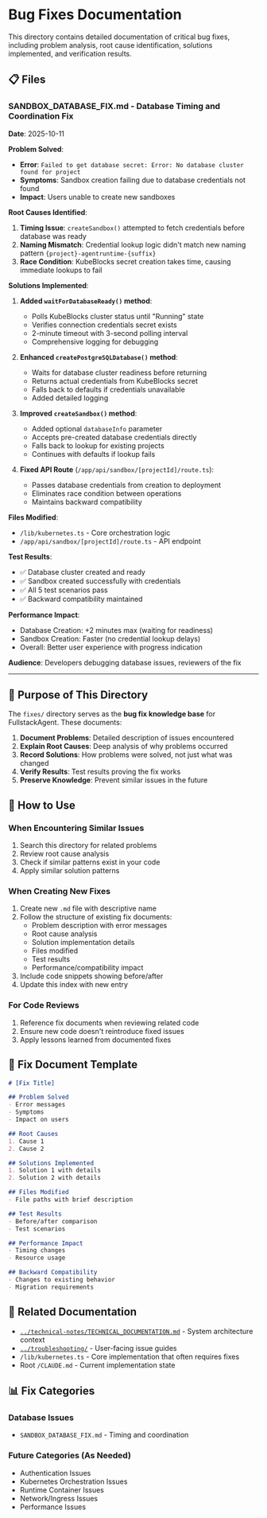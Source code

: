 # Bug Fixes Documentation

This directory contains detailed documentation of critical bug fixes, including problem analysis, root cause identification, solutions implemented, and verification results.

## 📋 Files

### SANDBOX_DATABASE_FIX.md - Database Timing and Coordination Fix
**Date**: 2025-10-11

**Problem Solved**:
- **Error**: `Failed to get database secret: Error: No database cluster found for project`
- **Symptoms**: Sandbox creation failing due to database credentials not found
- **Impact**: Users unable to create new sandboxes

**Root Causes Identified**:
1. **Timing Issue**: `createSandbox()` attempted to fetch credentials before database was ready
2. **Naming Mismatch**: Credential lookup logic didn't match new naming pattern `{project}-agentruntime-{suffix}`
3. **Race Condition**: KubeBlocks secret creation takes time, causing immediate lookups to fail

**Solutions Implemented**:
1. **Added `waitForDatabaseReady()` method**:
   - Polls KubeBlocks cluster status until "Running" state
   - Verifies connection credentials secret exists
   - 2-minute timeout with 3-second polling interval
   - Comprehensive logging for debugging

2. **Enhanced `createPostgreSQLDatabase()` method**:
   - Waits for database cluster readiness before returning
   - Returns actual credentials from KubeBlocks secret
   - Falls back to defaults if credentials unavailable
   - Added detailed logging

3. **Improved `createSandbox()` method**:
   - Added optional `databaseInfo` parameter
   - Accepts pre-created database credentials directly
   - Falls back to lookup for existing projects
   - Continues with defaults if lookup fails

4. **Fixed API Route** (`/app/api/sandbox/[projectId]/route.ts`):
   - Passes database credentials from creation to deployment
   - Eliminates race condition between operations
   - Maintains backward compatibility

**Files Modified**:
- `/lib/kubernetes.ts` - Core orchestration logic
- `/app/api/sandbox/[projectId]/route.ts` - API endpoint

**Test Results**:
- ✅ Database cluster created and ready
- ✅ Sandbox created successfully with credentials
- ✅ All 5 test scenarios pass
- ✅ Backward compatibility maintained

**Performance Impact**:
- Database Creation: +2 minutes max (waiting for readiness)
- Sandbox Creation: Faster (no credential lookup delays)
- Overall: Better user experience with progress indication

**Audience**: Developers debugging database issues, reviewers of the fix

---

## 🎯 Purpose of This Directory

The `fixes/` directory serves as the **bug fix knowledge base** for FullstackAgent. These documents:

1. **Document Problems**: Detailed description of issues encountered
2. **Explain Root Causes**: Deep analysis of why problems occurred
3. **Record Solutions**: How problems were solved, not just what was changed
4. **Verify Results**: Test results proving the fix works
5. **Preserve Knowledge**: Prevent similar issues in the future

## 📖 How to Use

### When Encountering Similar Issues
1. Search this directory for related problems
2. Review root cause analysis
3. Check if similar patterns exist in your code
4. Apply similar solution patterns

### When Creating New Fixes
1. Create new `.md` file with descriptive name
2. Follow the structure of existing fix documents:
   - Problem description with error messages
   - Root cause analysis
   - Solution implementation details
   - Files modified
   - Test results
   - Performance/compatibility impact
3. Include code snippets showing before/after
4. Update this index with new entry

### For Code Reviews
1. Reference fix documents when reviewing related code
2. Ensure new code doesn't reintroduce fixed issues
3. Apply lessons learned from documented fixes

## 📝 Fix Document Template

```markdown
# [Fix Title]

## Problem Solved
- Error messages
- Symptoms
- Impact on users

## Root Causes
1. Cause 1
2. Cause 2

## Solutions Implemented
1. Solution 1 with details
2. Solution 2 with details

## Files Modified
- File paths with brief description

## Test Results
- Before/after comparison
- Test scenarios

## Performance Impact
- Timing changes
- Resource usage

## Backward Compatibility
- Changes to existing behavior
- Migration requirements
```

## 🔗 Related Documentation

- [`../technical-notes/TECHNICAL_DOCUMENTATION.md`](../technical-notes/TECHNICAL_DOCUMENTATION.md) - System architecture context
- [`../troubleshooting/`](../troubleshooting/) - User-facing issue guides
- `/lib/kubernetes.ts` - Core implementation that often requires fixes
- Root `/CLAUDE.md` - Current implementation state

## 📊 Fix Categories

### Database Issues
- `SANDBOX_DATABASE_FIX.md` - Timing and coordination

### Future Categories (As Needed)
- Authentication Issues
- Kubernetes Orchestration Issues
- Runtime Container Issues
- Network/Ingress Issues
- Performance Issues